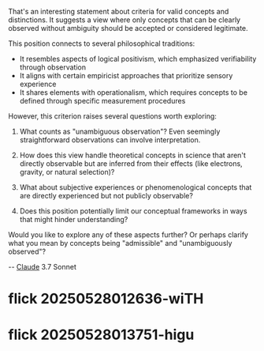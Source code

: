 That's an interesting statement about criteria for valid concepts and distinctions. It suggests a view where only concepts that can be clearly observed without ambiguity should be accepted or considered legitimate.

This position connects to several philosophical traditions:

- It resembles aspects of logical positivism, which emphasized verifiability through observation
- It aligns with certain empiricist approaches that prioritize sensory experience
- It shares elements with operationalism, which requires concepts to be defined through specific measurement procedures

However, this criterion raises several questions worth exploring:

1. What counts as "unambiguous observation"? Even seemingly straightforward observations can involve interpretation.

2. How does this view handle theoretical concepts in science that aren't directly observable but are inferred from their effects (like electrons, gravity, or natural selection)?

3. What about subjective experiences or phenomenological concepts that are directly experienced but not publicly observable?

4. Does this position potentially limit our conceptual frameworks in ways that might hinder understanding?

Would you like to explore any of these aspects further? Or perhaps clarify what you mean by concepts being "admissible" and "unambiguously observed"?

-- [Claude](https://abikesa.github.io/wild-e/) 3.7 Sonnet
# flick 20250528012636-wiTH
# flick 20250528013751-higu
